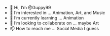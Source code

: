 - 👋 Hi, I’m @Guppy99
- 👀 I’m interested in ... Animation, Art, and Music
- 🌱 I’m currently learning ... Animation
- 💞️ I’m looking to collaborate on ... maybe Art
- 📫 How to reach me ... Social Media I guess

<!---
Guppy99/Guppy99 is a ✨ special ✨ repository because its `README.md` (this file) appears on your GitHub profile.
You can click the Preview link to take a look at your changes.
--->
